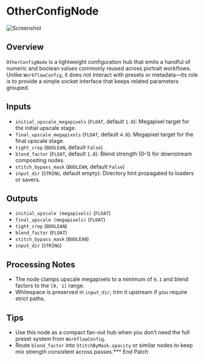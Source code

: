 # OtherConfigNode
![Screenshot](screenshots/other_config_node.png)


## Overview
`OtherConfigNode` is a lightweight configuration hub that emits a handful of numeric and boolean values commonly reused across portrait workflows. Unlike `WorkflowConfig`, it does not interact with presets or metadata—its role is to provide a simple socket interface that keeps related parameters grouped.

## Inputs
- `initial_upscale_megapixels` (`FLOAT`, default `1.0`): Megapixel target for the initial upscale stage.
- `final_upscale_megapixels` (`FLOAT`, default `4.0`): Megapixel target for the final upscale stage.
- `tight_crop` (`BOOLEAN`, default `False`)
- `blend_factor` (`FLOAT`, default `1.0`): Blend strength (0–1) for downstream compositing nodes.
- `stitch_bypass_mask` (`BOOLEAN`, default `False`)
- `input_dir` (`STRING`, default empty): Directory hint propagated to loaders or savers.

## Outputs
- `initial_upscale (megapixels)` (`FLOAT`)
- `final_upscale (megapixels)` (`FLOAT`)
- `tight_crop` (`BOOLEAN`)
- `blend_factor` (`FLOAT`)
- `stitch_bypass_mask` (`BOOLEAN`)
- `input_dir` (`STRING`)

## Processing Notes
- The node clamps upscale megapixels to a minimum of `0.1` and blend factors to the `[0, 1]` range.
- Whitespace is preserved in `input_dir`; trim it upstream if you require strict paths.

## Tips
- Use this node as a compact fan-out hub when you don’t need the full preset system from `WorkflowConfig`.
- Route `blend_factor` into `StitchByMask.opacity` or similar nodes to keep mix strength consistent across passes.*** End Patch
